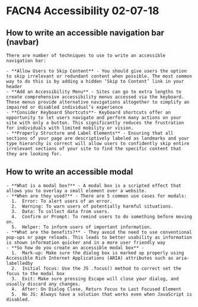 # FACN4 Accessibility 02-07-18

## How to write an accessible navigation bar (navbar)

    There are number of techniques to use to write an accessible navigation bar:

    - **Allow Users to Skip Content** - You should give users the option to skip irrelevant or redundant content when possible. The most common way to do this is by adding a hidden ‘Skip to Content’ link in your header
    - **Add an Accessibility Menu** - Sites can go to extra lengths to create comprehensive accessibility menus accessed via the keyboard. These menus provide alternative navigations altogether to simplify an impaired or disabled individual’s experience
    - **Consider Keyboard Shortcuts**- Keyboard shortcuts offer an opportunity to let users navigate and perform many actions on your site with only a button. This significantly reduces the frustration for individuals with limited mobility or vision.
    - **Properly Structure and Label Elements** - Ensuring that all sections of your page are descriptively labeled as landmarks and your type hierarchy is correct will allow users to confidently skip entire irrelevant sections of your site to find the specific content that they are looking for.

## How to write an accessible modal

    - **What is a modal box?** - A modal box is a scripted effect that allows you to overlay a small element over a website.
    - **When are they used?** - There are 5 common use cases for modals:
      1.  Error: To alert users of an error.
      2.  Warning: To warn users of potentially harmful situations.
      3.  Data: To collect data from users.
      4.  Confirm or Prompt: To remind users to do something before moving on.
      5.  Helper: To inform users of important information.
    - **What are the benefits?** - They avoid the need to use conventional pop-ups or page reloads. This leads to better usability as information is shown information quicker and in a more user friendly way
    - **So how do you create an accessible modal box** -
      1.  Mark-up: Make sure the dialog box is marked up properly using Accessible Rich Internet Applications (ARIA) attributes such as aria-labelledby
      2.  Initial focus: Use the JS .focus() method to correct set the focus to the modal box
      3.  Exit: Make sure pressing Escape will close your dialog, and usually discard any changes.
      4.  After: On Dialog Close, Return Focus to Last Focused Element
      5.  No JS: Always have a solution that works even when JavaScript is disabled.
